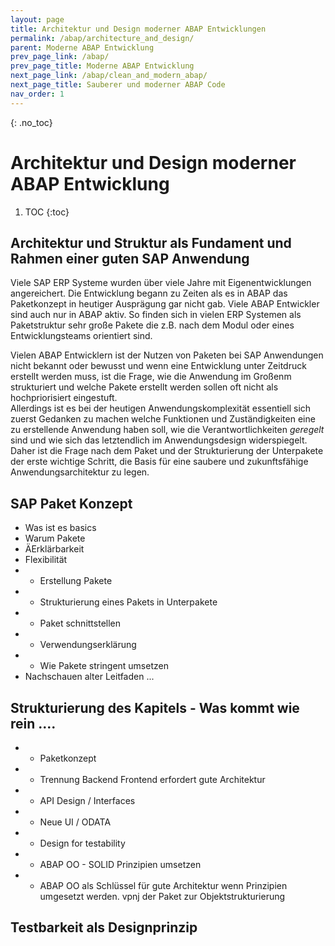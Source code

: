 ```yaml
---
layout: page
title: Architektur und Design moderner ABAP Entwicklungen
permalink: /abap/architecture_and_design/
parent: Moderne ABAP Entwicklung
prev_page_link: /abap/
prev_page_title: Moderne ABAP Entwicklung
next_page_link: /abap/clean_and_modern_abap/
next_page_title: Sauberer und moderner ABAP Code
nav_order: 1
---
```


{: .no_toc}
# Architektur und Design moderner ABAP Entwicklung

1. TOC
{:toc}

## Architektur und Struktur als Fundament und Rahmen einer guten SAP Anwendung 

 Viele SAP ERP Systeme wurden über viele Jahre mit Eigenentwicklungen angereichert. Die Entwicklung begann zu Zeiten als es in ABAP das Paketkonzept in heutiger Ausprägung gar nicht gab. Viele ABAP Entwickler sind auch nur in ABAP aktiv. So finden sich in vielen ERP Systemen als Paketstruktur sehr große Pakete die z.B. nach dem Modul oder eines Entwicklungsteams orientiert sind.
   
 Vielen ABAP Entwicklern ist der Nutzen von Paketen bei SAP Anwendungen nicht bekannt oder bewusst und wenn eine Entwicklung unter Zeitdruck erstellt werden muss, ist die Frage, wie die Anwendung im Großenm strukturiert und welche Pakete erstellt werden sollen oft nicht als hochpriorisiert eingestuft.  
 Allerdings ist es bei der heutigen Anwendungskomplexität essentiell sich zuerst Gedanken zu machen welche Funktionen und Zuständigkeiten eine zu erstellende Anwendung haben soll, wie die Verantwortlichkeiten *geregelt* sind und wie sich das letztendlich im Anwendungsdesign widerspiegelt.  
 Daher ist die Frage nach dem Paket und der Strukturierung der Unterpakete der erste wichtige Schritt, die Basis für eine saubere und zukunftsfähige Anwendungsarchitektur zu legen. 

## SAP Paket Konzept
* Was ist es basics
* Warum Pakete
* ÄErklärbarkeit
* Flexibilität
* - Erstellung Pakete
* - Strukturierung eines Pakets in Unterpakete
* - Paket schnittstellen
* - Verwendungserklärung
* - Wie Pakete stringent umsetzen
*   Nachschauen alter Leitfaden ...

 ## Strukturierung des Kapitels - Was kommt wie rein ....
* - Paketkonzept
* - Trennung Backend Frontend erfordert gute Architektur
* - API Design / Interfaces 
* - Neue UI / ODATA
* - Design for testability

* - ABAP OO - SOLID Prinzipien umsetzen
* - ABAP OO als Schlüssel für gute Architektur wenn Prinzipien umgesetzt werden.  vpnj der Paket zur Objektstrukturierung


## Testbarkeit als Designprinzip 

